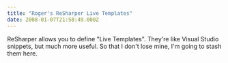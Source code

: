 ```yaml
---
title: "Roger's ReSharper Live Templates"
date: 2008-01-07T21:58:49.000Z
---
```

ReSharper allows you to define "Live Templates". They're like Visual Studio snippets, but much more useful. So that I don't lose mine, I'm going to stash them here.
